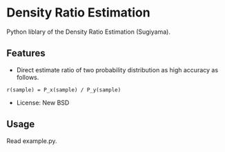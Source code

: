 Density Ratio Estimation
=============

Python liblary of the Density Ratio Estimation (Sugiyama).

## Features
* Direct estimate ratio of two probability distribution as high accuracy as follows.
 
```
r(sample) = P_x(sample) / P_y(sample)
```

* License: New BSD


## Usage
Read example.py.
